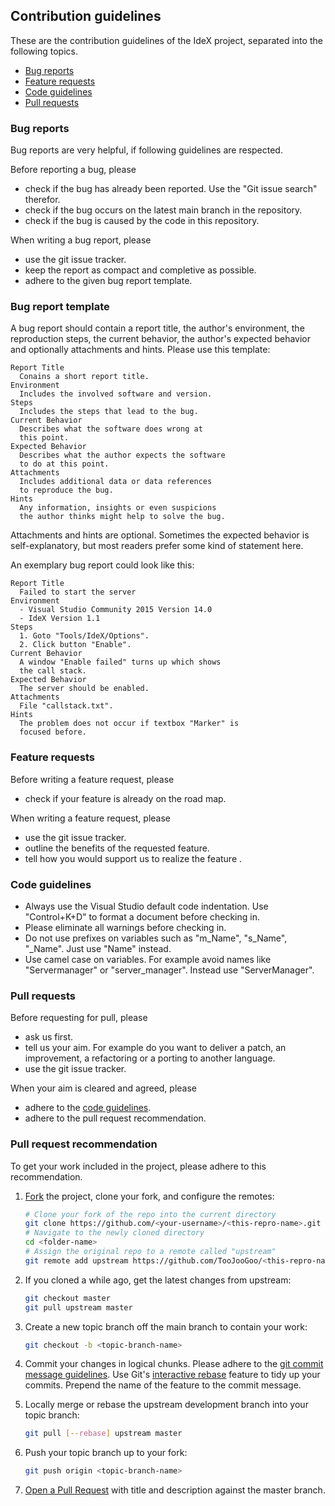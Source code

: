 ## Contribution guidelines
These are the contribution guidelines of the IdeX project, separated into the following topics.
- [Bug reports](#bug-reports)
- [Feature requests](#feature-requests)
- [Code guidelines](#code-guidelines)
- [Pull requests](#pull-requests)

### Bug reports

Bug reports are very helpful, if following guidelines are respected.

Before reporting a bug, please
- check if the bug has already been reported. Use the "Git issue search" therefor.
- check if the bug occurs on the latest main branch in the repository.
- check if the bug is caused by the code in this repository.

When writing a bug report, please
- use the git issue tracker.
- keep the report as compact and completive as possible.
- adhere to the given bug report template.

### Bug report template

A bug report should contain a report title, the author's environment, the reproduction steps, the current behavior, the author's expected behavior and optionally attachments and hints. Please use this template:

	Report Title
	  Conains a short report title.
	Environment
	  Includes the involved software and version.
	Steps
	  Includes the steps that lead to the bug.
	Current Behavior
	  Describes what the software does wrong at 
	  this point.
	Expected Behavior
	  Describes what the author expects the software 
	  to do at this point.
	Attachments
	  Includes additional data or data references 
	  to reproduce the bug.
	Hints
	  Any information, insights or even suspicions 
	  the author thinks might help to solve the bug.

Attachments and hints are optional. Sometimes the expected behavior is self-explanatory, but most readers prefer some kind of statement here.

An exemplary bug report could look like this:

	Report Title
	  Failed to start the server
	Environment
	  - Visual Studio Community 2015 Version 14.0
	  - IdeX Version 1.1
	Steps
      1. Goto "Tools/IdeX/Options".
      2. Click button "Enable".
	Current Behavior
	  A window "Enable failed" turns up which shows 
	  the call stack.
	Expected Behavior
	  The server should be enabled.
	Attachments
	  File "callstack.txt".
	Hints
	  The problem does not occur if textbox "Marker" is
	  focused before.

### Feature requests
Before writing a feature request, please
- check if your feature is already on the road map.

When writing a feature request, please
- use the git issue tracker.
- outline the benefits of the requested feature.
- tell how you would support us to realize the feature .

### Code guidelines

- Always use the Visual Studio default code indentation. Use "Control+K+D" to format a document before checking in.
- Please eliminate all warnings before checking in.
- Do not use prefixes on variables such as "m_Name", "s_Name", "_Name". Just use "Name" instead.
- Use camel case on variables. For example avoid names like "Servermanager" or "server_manager". Instead use "ServerManager".

### Pull requests
Before requesting for pull, please 
 - ask us first.
 - tell us your aim. For example do you want to deliver a patch, an improvement, a refactoring or a porting to another language.
 - use the git issue tracker.

When your aim is cleared and agreed, please
 - adhere to the [code guidelines](#code-guidelines).
 - adhere to the pull request recommendation.

### Pull request recommendation
To get your work included in the project, please adhere to this recommendation.

1. [Fork](https://help.github.com/articles/fork-a-repo/) the project, clone your fork, and configure the remotes:

   ```bash
   # Clone your fork of the repo into the current directory
   git clone https://github.com/<your-username>/<this-repro-name>.git
   # Navigate to the newly cloned directory
   cd <folder-name>
   # Assign the original repo to a remote called "upstream"
   git remote add upstream https://github.com/TooJooGoo/<this-repro-name>.git
   ```

2. If you cloned a while ago, get the latest changes from upstream:

   ```bash
   git checkout master
   git pull upstream master
   ```

3. Create a new topic branch off the main branch to contain your work:

   ```bash
   git checkout -b <topic-branch-name>
   ```

4. Commit your changes in logical chunks.
   Please adhere to the [git commit
   message guidelines](http://tbaggery.com/2008/04/19/a-note-about-git-commit-messages.html). 
   Use Git's [interactive rebase](https://help.github.com/articles/about-git-rebase/)
   feature to tidy up your commits. Prepend the name of the feature to the commit message.

5. Locally merge or rebase the upstream development branch into your topic branch:

   ```bash
   git pull [--rebase] upstream master
   ```

6. Push your topic branch up to your fork:

   ```bash
   git push origin <topic-branch-name>
   ```

7. [Open a Pull Request](https://help.github.com/articles/about-pull-requests/) with title and description against the master branch.